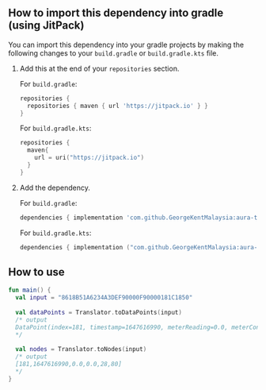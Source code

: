 ## How to import this dependency into gradle (using JitPack)

You can import this dependency into your gradle projects by making the following changes to your
`build.gradle` or `build.gradle.kts` file.

1. Add this at the end of your `repositories` section.

   For `build.gradle`:

   ```groovy
   repositories {
     repositories { maven { url 'https://jitpack.io' } }
   }
   ```

   For `build.gradle.kts`:

   ```kotlin
   repositories {
     maven{
       url = uri("https://jitpack.io")
     }
   }
   ```

2. Add the dependency.

   For `build.gradle`:

   ```groovy
   dependencies { implementation 'com.github.GeorgeKentMalaysia:aura-translator:1.2.0' }
   ```

   For `build.gradle.kts`:

   ```kotlin
   dependencies { implementation ("com.github.GeorgeKentMalaysia:aura-translator:1.2.0") }
   ```

## How to use

```kotlin
fun main() {
  val input = "8618B51A6234A3DEF90000F90000181C1850"
 
  val dataPoints = Translator.toDataPoints(input)
  /* output
  DataPoint(index=181, timestamp=1647616990, meterReading=0.0, meterConsumptions=0.0, temperature=28, batteryLevel=80)
  */
  
  val nodes = Translator.toNodes(input)
  /* output
  [181,1647616990,0.0,0.0,28,80]
  */
}
```

